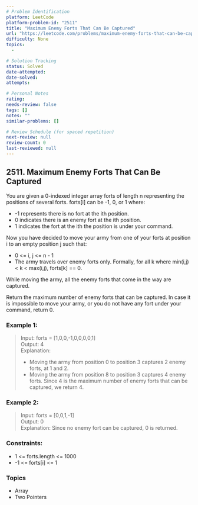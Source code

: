 ```yaml
---
# Problem Identification
platform: LeetCode
platform-problem-id: "2511"
title: "Maximum Enemy Forts That Can Be Captured"
url: "https://leetcode.com/problems/maximum-enemy-forts-that-can-be-captured/"
difficulty: None
topics:
  -

# Solution Tracking
status: Solved
date-attempted:
date-solved:
attempts:

# Personal Notes
rating:
needs-review: false
tags: []
notes: ""
similar-problems: []

# Review Schedule (for spaced repetition)
next-review: null
review-count: 0
last-reviewed: null
---
```


## 2511. Maximum Enemy Forts That Can Be Captured
You are given a 0-indexed integer array forts of length n representing the positions of several forts. forts[i] can be -1, 0, or 1 where:

- -1 represents there is no fort at the ith position.
- 0 indicates there is an enemy fort at the ith position.
- 1 indicates the fort at the ith the position is under your command.

Now you have decided to move your army from one of your forts at position i to an empty position j such that:

- 0 <= i, j <= n - 1
- The army travels over enemy forts only. Formally, for all k where min(i,j) < k < max(i,j), forts[k] == 0.

While moving the army, all the enemy forts that come in the way are captured.

Return the maximum number of enemy forts that can be captured. In case it is impossible to move your army, or you do not have any fort under your command, return 0.

### Example 1:

> Input: forts = [1,0,0,-1,0,0,0,0,1]<br/>
> Output: 4<br/>
> Explanation:<br/>
> - Moving the army from position 0 to position 3 captures 2 enemy forts, at 1 and 2.
> - Moving the army from position 8 to position 3 captures 4 enemy forts.
> Since 4 is the maximum number of enemy forts that can be captured, we return 4.

### Example 2:

> Input: forts = [0,0,1,-1]<br/>
> Output: 0<br/>
> Explanation: Since no enemy fort can be captured, 0 is returned.
 

### Constraints:

- 1 <= forts.length <= 1000
- -1 <= forts[i] <= 1

### Topics

- Array
- Two Pointers